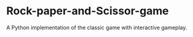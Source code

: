 # Rock-paper-and-Scissor-game
A Python implementation of the classic game with interactive gameplay.
